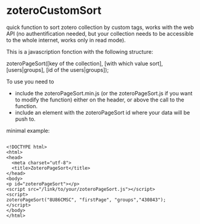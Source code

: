 # zoteroCustomSort
quick function to sort zotero collection by custom tags, works with the web API (no authentification needed, but your collection needs to be accessible to the whole internet, works only in read mode).

This is a javascription fonction with the following structure:

zoteroPageSort([key of the collection], [with which value sort], [users|groups], [id of the users|groups]);


To use you need to 
 - include the zoteroPageSort.min.js (or the zoteroPageSort.js if you want to modify the function) either on the header, or above the call to the function.
 - include an element with the zoteroPageSort id where your data will be push to.


minimal example:

<pre><code>
&lt;!DOCTYPE html&gt;
&lt;html&gt;
&lt;head&gt;
  &lt;meta charset="utf-8"&gt;
  &lt;title&gt;ZoteroPageSort&lt;/title&gt;
&lt;/head&gt;
&lt;body&gt;
&lt;p id="zoteroPageSort"&gt;&lt;/p&gt;
&lt;script src="/link/to/your/zoteroPageSort.js"&gt;&lt;/script&gt;
&lt;script&gt;
zoteroPageSort("8U86CMSC", "firstPage", "groups","430843");
&lt;/script&gt;
&lt;/body&gt;
&lt;/html&gt;
</code></pre>
